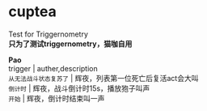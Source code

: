 # cuptea  
Test for Triggernometry  <br />
**只为了测试triggernometry，猫咖自用**  <br />

**Pao**  <br />
trigger     |  auther,description  <br />
`从无法战斗状态复苏了`    |  辉夜，列表第一位死亡后复活act会大叫  <br />
`倒计时`    |  辉夜，战斗倒计时15s，播放狍子叫声  <br />
`开始`    |  辉夜，倒计时结束叫一声  <br />
